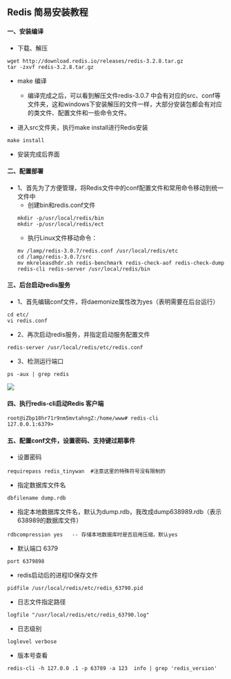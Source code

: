 ## Redis 简易安装教程
#### 一、安装编译
+ 下载、解压   		

```
wget http://download.redis.io/releases/redis-3.2.8.tar.gz
tar -zxvf redis-3.2.8.tar.gz 
```

+ make 编译

    + 编译完成之后，可以看到解压文件redis-3.0.7 中会有对应的src、conf等文件夹，这和windows下安装解压的文件一样，大部分安装包都会有对应的类文件、配置文件和一些命令文件。

+ 进入src文件夹，执行make install进行Redis安装

```
make install
```

+ 安装完成后界面			

#### 二、配置部署

+ 1、首先为了方便管理，将Redis文件中的conf配置文件和常用命令移动到统一文件中			
    + 创建bin和redis.conf文件
    ```
    mkdir -p/usr/local/redis/bin
    mkdir -p/usr/local/redis/ect
    ```
    + 执行Linux文件移动命令：
    ```
    mv /lamp/redis-3.0.7/redis.conf /usr/local/redis/etc
    cd /lamp/redis-3.0.7/src
    mv mkreleasdhdr.sh redis-benchmark redis-check-aof redis-check-dump redis-cli redis-server /usr/local/redis/bin
    ```
#### 三、后台启动redis服务
+ 1、首先编辑conf文件，将daemonize属性改为yes（表明需要在后台运行）
```
cd etc/
vi redis.conf
```
+ 2、再次启动redis服务，并指定启动服务配置文件	

```
redis-server /usr/local/redis/etc/redis.conf
```
+ 3、检测运行端口	

```
ps -aux | grep redis
```
![](image/screenshot_1490074239239.png)

#### 四、执行redis-cli启动Redis 客户端

```
root@iZbp18hr71r9nm5mvtahngZ:/home/www# redis-cli 
127.0.0.1:6379>
```

#### 五、配置conf文件，设置密码、支持键过期事件

+ 设置密码

```
requirepass redis_tinywan  #注意这里的特殊符号没有限制的
```
+ 指定数据库文件名

```
dbfilename dump.rdb
```
+ 指定本地数据库文件名，默认为dump.rdb，我改成dump638989.rdb（表示638989的数据库文件）
```
rdbcompression yes   -- 存储本地数据库时是否启用压缩，默认yes
```

+  默认端口 6379 

```
port 6379898
```

+ redis启动后的进程ID保存文件 
```
pidfile /usr/local/redis/etc/redis_63790.pid
```

+ 日志文件指定路径

```
logfile "/usr/local/redis/etc/redis_63790.log"
```

+ 日志级别
```
loglevel verbose
```

+ 版本号查看
```
redis-cli -h 127.0.0 .1 -p 63789 -a 123  info | grep 'redis_version'
```











